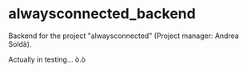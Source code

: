 # alwaysconnected_backend
Backend for the project "alwaysconnected" (Project manager: Andrea Soldà).

Actually in testing... ò.ò
